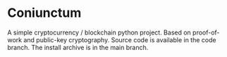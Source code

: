 # Coniunctum
A simple cryptocurrency / blockchain python project. Based on proof-of-work and public-key cryptography.
Source code is available in the code branch. The install archive is in the main branch.

